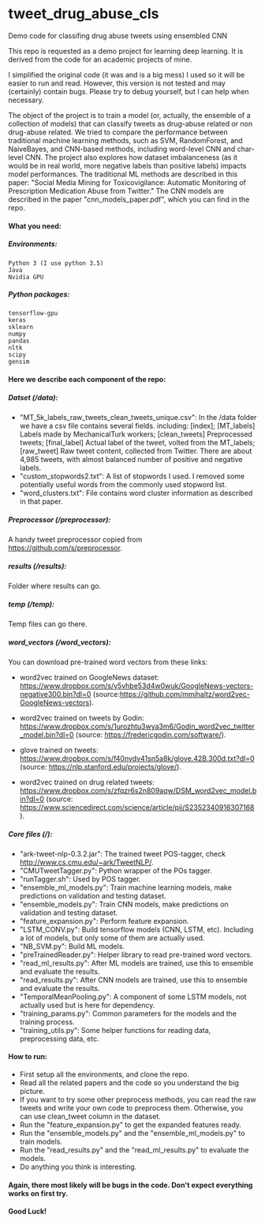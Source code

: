 # tweet_drug_abuse_cls
Demo code for classifing drug abuse tweets using ensembled CNN

This repo is requested as a demo project for learning deep learning. It is derived from the code for an academic projects of mine.

I simplified the original code (it was and is a big mess) I used so it will be easier to run and read. However, this version is not tested and may (certainly) contain bugs. Please try to debug yourself, but I can help when necessary.

The object of the project is to train a model (or, actually, the ensemble of a collection of models) that can classify tweets as drug-abuse related or non drug-abuse related. We tried to compare the performance between traditional machine learning methods, such as SVM, RandomForest, and NaiveBayes, and CNN-based methods, including word-level CNN and char-level CNN. The project also explores how dataset imbalanceness (as it would be in real world, more negative labels than positive labels) impacts model performances. The traditional ML methods are described in this paper: "Social Media Mining for Toxicovigilance: Automatic Monitoring of Prescription Medication Abuse from Twitter." The CNN models are described in the paper "cnn_models_paper.pdf", which you can find in the repo.

#### What you need:
  ##### Environments:
    Python 3 (I use python 3.5)
    Java
    Nvidia GPU
  ##### Python packages:
    tensorflow-gpu
    keras
    sklearn
    numpy
    pandas
    nltk
    scipy
    gensim
    

#### Here we describe each component of the repo:
##### Datset (/data):
  * "MT_5k_labels_raw_tweets_clean_tweets_unique.csv": In the /data folder we have a csv file contains several fields. including: [index]; [MT_labels] Labels made by MechanicalTurk workers; [clean_tweets] Preprocessed tweets; [final_label] Actual label of the tweet, volted from the MT_labels; [raw_tweet] Raw tweet content, collected from Twitter. There are about 4,985 tweets, with almost balanced number of positive and negative labels.
  * "custom_stopwords2.txt": A list of stopwords I used. I removed some potentially useful words from the commonly used stopword list.
  * "word_clusters.txt": File contains word cluster information as described in that paper.
  
##### Preprocessor (/preprocessor):
  A handy tweet preprocessor copied from https://github.com/s/preprocessor.
  
##### results (/results):
  Folder where results can go.
  
##### temp (/temp):
  Temp files can go there.
  
##### word_vectors (/word_vectors):
  You can download pre-trained word vectors from these links:
  
  * word2vec trained on GoogleNews dataset: https://www.dropbox.com/s/y5vhbe53d4w0wuk/GoogleNews-vectors-negative300.bin?dl=0 (source:https://github.com/mmihaltz/word2vec-GoogleNews-vectors).
  
  * word2vec trained on tweets by Godin: https://www.dropbox.com/s/1urozhtu3wya3m6/Godin_word2vec_twitter_model.bin?dl=0 (source: https://fredericgodin.com/software/).
  
  * glove trained on tweets: https://www.dropbox.com/s/f40nydv41sn5a8k/glove.42B.300d.txt?dl=0 (source: https://nlp.stanford.edu/projects/glove/).
  
  * word2vec trained on drug related tweets: https://www.dropbox.com/s/zfqzr6s2n809aqw/DSM_word2vec_model.bin?dl=0 (source: https://www.sciencedirect.com/science/article/pii/S2352340916307168).
    
##### Core files (/):
  * "ark-tweet-nlp-0.3.2.jar": The trained tweet POS-tagger, check http://www.cs.cmu.edu/~ark/TweetNLP/.
  * "CMUTweetTagger.py": Python wrapper of the POs tagger.
  * "runTagger.sh": Used by POS tagger.
  * "ensemble_ml_models.py": Train machine learning models, make predictions on validation and testing dataset.
  * "ensemble_models.py": Train CNN models, make predictions on validation and testing dataset.
  * "feature_expansion.py": Perform feature expansion.
  * "LSTM_CONV.py": Build tensorflow models (CNN, LSTM, etc). Including a lot of models, but only some of them are actually used.
  * "NB_SVM.py": Build ML models.
  * "preTrainedReader.py": Helper library to read pre-trained word vectors.
  * "read_ml_results.py": After ML models are trained, use this to ensemble and evaluate the results.
  * "read_results.py": After CNN models are trained, use this to ensemble and evaluate the results.
  * "TemporalMeanPooling.py": A component of some LSTM models, not actually used but is here for dependency.
  * "training_params.py": Common parameters for the models and the training process.
  * "training_utils.py": Some helper functions for reading data, preprocessing data, etc.

#### How to run:
  * First setup all the environments, and clone the repo. 
  * Read all the related papers and the code so you understand the big picture.
  * If you want to try some other preprocess methods, you can read the raw tweets and write your own code to preprocess them. Otherwise, you can use clean_tweet column in the dataset.
  * Run the "feature_expansion.py" to get the expanded features ready.
  * Run the "ensemble_models.py" and the "ensemble_ml_models.py" to train models.
  * Run the "read_results.py" and the "read_ml_results.py" to evaluate the models.
  * Do anything you think is interesting.
  
#### Again, there most likely will be bugs in the code. Don't expect everything works on first try.

#### Good Luck!
  
  
